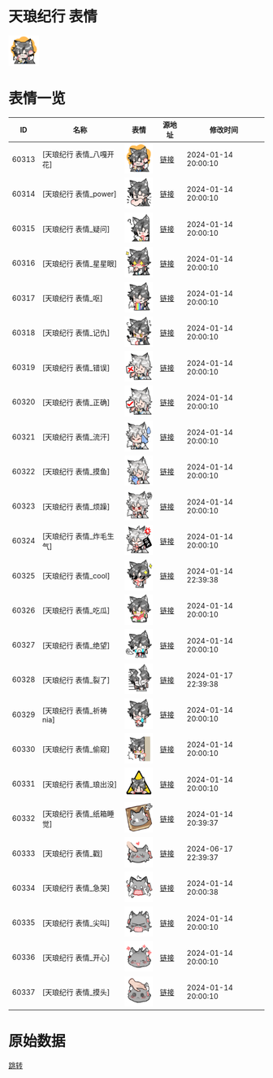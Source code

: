 # 天琅纪行 表情

<img src="./cover.png" height="60" alt="cover" />

# 表情一览

|ID|名称|表情|源地址|修改时间|
|----|----|----|----|----|
|60313|[天琅纪行 表情_八嘎开花]|<img src="./pic/060313_%5B天琅纪行 表情_八嘎开花%5D.png" height="60" alt="八嘎开花"/>|[链接](https://i0.hdslb.com/bfs/garb/740ec108aae02815c715970f87e7168b7787f5fa.png)|2024-01-14 20:00:10|
|60314|[天琅纪行 表情_power]|<img src="./pic/060314_%5B天琅纪行 表情_power%5D.png" height="60" alt="power"/>|[链接](https://i0.hdslb.com/bfs/garb/48f8a39bf2d8e6e67bdb55d3c600d2d814c52f50.png)|2024-01-14 20:00:10|
|60315|[天琅纪行 表情_疑问]|<img src="./pic/060315_%5B天琅纪行 表情_疑问%5D.png" height="60" alt="疑问"/>|[链接](https://i0.hdslb.com/bfs/garb/24ffa1d080c50ccc74b07e5cc911baa29c2fbcfb.png)|2024-01-14 20:00:10|
|60316|[天琅纪行 表情_星星眼]|<img src="./pic/060316_%5B天琅纪行 表情_星星眼%5D.png" height="60" alt="星星眼"/>|[链接](https://i0.hdslb.com/bfs/garb/1d904708ac6bcd86b05d8c62debb8a6f1e2fd307.png)|2024-01-14 20:00:10|
|60317|[天琅纪行 表情_呕]|<img src="./pic/060317_%5B天琅纪行 表情_呕%5D.png" height="60" alt="呕"/>|[链接](https://i0.hdslb.com/bfs/garb/a3220847bd9e34c5f9b75e959eec65e86b945659.png)|2024-01-14 20:00:10|
|60318|[天琅纪行 表情_记仇]|<img src="./pic/060318_%5B天琅纪行 表情_记仇%5D.png" height="60" alt="记仇"/>|[链接](https://i0.hdslb.com/bfs/garb/f89fe104ad78b283aec96af56953df53ef48c51c.png)|2024-01-14 20:00:10|
|60319|[天琅纪行 表情_错误]|<img src="./pic/060319_%5B天琅纪行 表情_错误%5D.png" height="60" alt="错误"/>|[链接](https://i0.hdslb.com/bfs/garb/01d666c4b8af2c909a587bd5ed7744621def2e42.png)|2024-01-14 20:00:10|
|60320|[天琅纪行 表情_正确]|<img src="./pic/060320_%5B天琅纪行 表情_正确%5D.png" height="60" alt="正确"/>|[链接](https://i0.hdslb.com/bfs/garb/cb4524a388fb1d5e043f7cbf55a9614898033b2e.png)|2024-01-14 20:00:10|
|60321|[天琅纪行 表情_流汗]|<img src="./pic/060321_%5B天琅纪行 表情_流汗%5D.png" height="60" alt="流汗"/>|[链接](https://i0.hdslb.com/bfs/garb/8f17816a2c921ee3b3c74b1d06a9198063cfeb43.png)|2024-01-14 20:00:10|
|60322|[天琅纪行 表情_摸鱼]|<img src="./pic/060322_%5B天琅纪行 表情_摸鱼%5D.png" height="60" alt="摸鱼"/>|[链接](https://i0.hdslb.com/bfs/garb/b8a6d92940f7c9156ba25f9b6a4cef72a2873851.png)|2024-01-14 20:00:10|
|60323|[天琅纪行 表情_烦躁]|<img src="./pic/060323_%5B天琅纪行 表情_烦躁%5D.png" height="60" alt="烦躁"/>|[链接](https://i0.hdslb.com/bfs/garb/caaa866f341503336cc676cc0a68e9bb16dd121a.png)|2024-01-14 20:00:10|
|60324|[天琅纪行 表情_炸毛生气]|<img src="./pic/060324_%5B天琅纪行 表情_炸毛生气%5D.png" height="60" alt="炸毛生气"/>|[链接](https://i0.hdslb.com/bfs/garb/1b14600b4202ceae80998e395c11148469d4c1eb.png)|2024-01-14 20:00:10|
|60325|[天琅纪行 表情_cool]|<img src="./pic/060325_%5B天琅纪行 表情_cool%5D.png" height="60" alt="cool"/>|[链接](https://i0.hdslb.com/bfs/garb/7630d4cde25c252f97698894324e734c50d1a852.png)|2024-01-14 22:39:38|
|60326|[天琅纪行 表情_吃瓜]|<img src="./pic/060326_%5B天琅纪行 表情_吃瓜%5D.png" height="60" alt="吃瓜"/>|[链接](https://i0.hdslb.com/bfs/garb/a3809bcd6368c23175adc7a84e1b9f7d7e898e99.png)|2024-01-14 20:00:10|
|60327|[天琅纪行 表情_绝望]|<img src="./pic/060327_%5B天琅纪行 表情_绝望%5D.png" height="60" alt="绝望"/>|[链接](https://i0.hdslb.com/bfs/garb/0727815e371f8ded7cbdcefbcb957e762835dc79.png)|2024-01-14 20:00:10|
|60328|[天琅纪行 表情_裂了]|<img src="./pic/060328_%5B天琅纪行 表情_裂了%5D.png" height="60" alt="裂了"/>|[链接](https://i0.hdslb.com/bfs/garb/8df3aaa0a14f2eed4ac231787e3408f8666a01b8.png)|2024-01-17 22:39:38|
|60329|[天琅纪行 表情_祈祷nia]|<img src="./pic/060329_%5B天琅纪行 表情_祈祷nia%5D.png" height="60" alt="祈祷nia"/>|[链接](https://i0.hdslb.com/bfs/garb/b82263c586311311308f12169e1ac6adee0baf18.png)|2024-01-14 20:00:10|
|60330|[天琅纪行 表情_偷窥]|<img src="./pic/060330_%5B天琅纪行 表情_偷窥%5D.png" height="60" alt="偷窥"/>|[链接](https://i0.hdslb.com/bfs/garb/db23f6ec815811a62a16ea51e4674abe9cc428ef.png)|2024-01-14 20:00:10|
|60331|[天琅纪行 表情_琅出没]|<img src="./pic/060331_%5B天琅纪行 表情_琅出没%5D.png" height="60" alt="琅出没"/>|[链接](https://i0.hdslb.com/bfs/garb/73c49c1f983db3895e509393a5e44ca83a00a338.png)|2024-01-14 20:00:10|
|60332|[天琅纪行 表情_纸箱睡觉]|<img src="./pic/060332_%5B天琅纪行 表情_纸箱睡觉%5D.png" height="60" alt="纸箱睡觉"/>|[链接](https://i0.hdslb.com/bfs/garb/69e0f64c5f800ea2f01b16a4f527ee1e9e508d9d.png)|2024-01-14 20:39:37|
|60333|[天琅纪行 表情_戳]|<img src="./pic/060333_%5B天琅纪行 表情_戳%5D.png" height="60" alt="戳"/>|[链接](https://i0.hdslb.com/bfs/garb/2dd152b436de1817b19587be382fbd1eb8697161.png)|2024-06-17 22:39:37|
|60334|[天琅纪行 表情_急哭]|<img src="./pic/060334_%5B天琅纪行 表情_急哭%5D.png" height="60" alt="急哭"/>|[链接](https://i0.hdslb.com/bfs/garb/e936c10e5ac8c3114f1d2ce44171625a4bb9e219.png)|2024-01-14 20:00:38|
|60335|[天琅纪行 表情_尖叫]|<img src="./pic/060335_%5B天琅纪行 表情_尖叫%5D.png" height="60" alt="尖叫"/>|[链接](https://i0.hdslb.com/bfs/garb/320e199d680669d396972810362f323b8f85f600.png)|2024-01-14 20:00:10|
|60336|[天琅纪行 表情_开心]|<img src="./pic/060336_%5B天琅纪行 表情_开心%5D.png" height="60" alt="开心"/>|[链接](https://i0.hdslb.com/bfs/garb/23ed146a453c914d42e64ba2b054c9ba755c6c32.png)|2024-01-14 20:00:10|
|60337|[天琅纪行 表情_摸头]|<img src="./pic/060337_%5B天琅纪行 表情_摸头%5D.png" height="60" alt="摸头"/>|[链接](https://i0.hdslb.com/bfs/garb/2698a8f5fc37ce12ccfb1a8c353b4f741b74fa69.png)|2024-01-14 20:00:10|

# 原始数据

[跳转](./raw.json)

